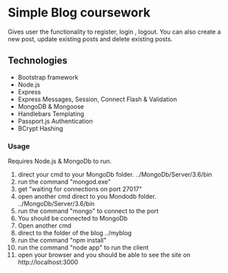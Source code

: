 # Simple Blog coursework
Gives user the functionality to register, login , logout.
You can also create a new post, update existing posts and delete existing posts.

## Technologies
* Bootstrap framework
* Node.js
* Express
* Express Messages, Session, Connect Flash & Validation
* MongoDB & Mongoose
* Handlebars Templating
* Passport.js Authentication
* BCrypt Hashing

### Usage

Requires Node.js & MongoDb to run.

1. direct your cmd to your MongoDb folder. ../MongoDb/Server/3.6/bin 
2. run the command "mongod.exe"
3. get "waiting for connections on port 27017"
4. open another cmd direct to you Mondodb folder. ../MongoDb/Server/3.6/bin 
5. run the command "mongo" to connect to the port
6. You should be connected to MongoDb
7. Open another cmd
8. direct to the folder of the blog ../myblog
9. run the command "npm install"
10. run the command "node app" to run the client
11. open your browser and you should be able to see the site on http://localhost:3000
